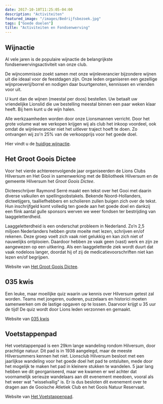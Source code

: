 ```yaml
---
date: 2017-10-10T11:25:05-04:00
description: "Activiteiten"
featured_image: "/images/Bedrijfsbezoek.jpg"
tags: ["Goede doelen"]
title: "Activiteiten en Fondsenwerving"
---
```

## Wijnactie

Al vele jaren is de populaire wijnactie de belangrijkste fondsenwervingsactiviteit van onze club.

De wijncommissie zoekt samen met onze wijnleverancier bijzondere wijnen uit die ideaal voor
de feestdagen zijn. Onze leden organiseren een gezellige wijnproeverij/borrel en nodigen daar
buurtgenoten, kennissen en vrienden voor uit.

U kunt dan de wijnen (meestal per doos) bestellen. Uw betaalt uw vriendelijke Lionslid
die uw bestelling meestal binnen een paar weken klaar heeft. Bij hem kunt u de wijn halen.

Alle werkzaamheden worden door onze Lionsmannen verricht. Door het grote volume wat we verkopen
krijgen wij als club het inkoop voordeel, ook omdat de wijnleverancier niet het uitlever traject
hoeft te doen. Zo ontvangen wij zo'n 25% van de verkoopprijs voor het goede doel.

Hier vindt u de <a href="/wijnproeven">huidige wijnactie</a>.

## Het Groot Goois Dictee

Voor het vierde achtereenvolgende jaar organiseerden de Lions Clubs
Hilversum en Het Gooi in samenwerking met de Bibliotheek Hilversum en de
gemeente Hilversum het _Groot Goois Dictee_.

Dicteeschrijver Raymond Serré maakt een tekst over het Gooi met
daarin diverse valkuilen en spellingsobstakels. Bekende
Noord-Hollanders, dicteetijgers, taalliefhebbers en scholieren zullen
buigen zich over de tekst. Hun inschrijfgeld
komt volledig ten goede aan het goede doel en dankzij een flink aantal
gulle sponsors werven we weer fondsen ter bestrijding van laaggeletterdheid.

Laaggeletterdheid is een onderschat probleem in Nederland. Zo’n 2,5
miljoen Nederlanders hebben grote moeite met lezen, schrijven en/of
rekenen. Deze groep voelt zich vaak niet gelukkig en kan zich niet of
nauwelijks ontplooien. Daardoor hebben ze vaak geen (vast) werk en zijn
ze aangewezen op een uitkering. Als een laaggeletterde ziek wordt duurt
dat vaak nodeloos langer, doordat hij of zij de medicatievoorschriften
niet kan lezen en/of begrijpen.

Website van <a href="https://hetgrootgooisdictee.nl" target="_blank">Het Groot Goois Dictee</a>.

## 035 kwis

Een leuke, maar moeilijke quiz waarin uw kennis over Hilversum getest zal worden. Teams
met jongeren, ouderen, puzzelaars en historici moeten samenwerken om de lastige
opgaven op te lossen. Daarvoor krijgt u 35 uur de tijd! De quiz wordt door Lions leden verzonnen en gemaakt.

Website van <a href="https://035kwis.nl" target="_blank">035 kwis</a>

## Voetstappenpad

Het voetstappenpad is een 29km lange wandeling rondom Hilversum, door prachtige natuur.
Dit pad is in 1938 aangelegd, maar de meeste Hilversummers kennen het niet. Lionsclub Hilversum
besloot met een jaarlijkse wandeling voor het goede doel het pad te ontsluiten, mede door het
mogelijk te maken het pad in kleinere stukken te wandelen. 5 jaar lang hebben we dit georganiseerd,
maar we kwamen er wel achter dat voornamelijk serieuze wandelaars aan dit evenement meedoen, vooral
als het weer wat "wisselvallig" is. Er is dus besloten dit evenement over te dragen aan de Gooische
Atletiek Club en het Goois Natuur Reservaat.

Website van <a href="http://voetstappenpad.nl" target="_blank">Het Voetstappenpad</a>.
